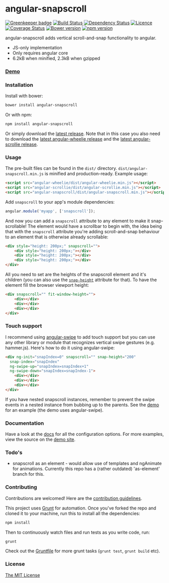 # angular-snapscroll

[![Greenkeeper badge](https://badges.greenkeeper.io/joelmukuthu/angular-snapscroll.svg)](https://greenkeeper.io/)
[![Build Status](https://travis-ci.org/joelmukuthu/angular-snapscroll.svg?branch=master)](https://travis-ci.org/joelmukuthu/angular-snapscroll) [![Dependency Status](https://david-dm.org/joelmukuthu/angular-snapscroll.svg)](https://david-dm.org/joelmukuthu/angular-snapscroll) [![Licence](https://img.shields.io/npm/l/angular-snapscroll.svg)](https://github.com/joelmukuthu/angular-snapscroll/blob/master/LICENSE.md) [![Coverage Status](https://coveralls.io/repos/joelmukuthu/angular-snapscroll/badge.svg)](https://coveralls.io/r/joelmukuthu/angular-snapscroll) [![Bower version](https://img.shields.io/bower/v/angular-snapscroll.svg)](https://github.com/joelmukuthu/angular-snapscroll) [![npm version](https://img.shields.io/npm/v/angular-snapscroll.svg)](https://www.npmjs.com/package/angular-snapscroll)

angular-snapscroll adds vertical scroll-and-snap functionality to angular.

- JS-only implementation
- Only requires angular core
- 6.2kB when minified, 2.3kB when gzipped

### [Demo](http://joelmukuthu.github.io/angular-snapscroll/)

### Installation
Install with bower:
```sh
bower install angular-snapscroll
```
Or with npm:
```sh
npm install angular-snapscroll
```
Or simply download the [latest release](https://github.com/joelmukuthu/angular-snapscroll/releases/latest).
Note that in this case you also need to download the
[latest angular-wheelie release](https://github.com/joelmukuthu/angular-wheelie/releases/latest)
and the
[latest angular-scrollie release](https://github.com/joelmukuthu/angular-scrollie/releases/latest).

### Usage
The pre-built files can be found in the `dist/` directory.
`dist/angular-snapscroll.min.js` is minified and production-ready. Example usage:
```html
<script src="angular-wheelie/dist/angular-wheelie.min.js"></script>
<script src="angular-scrollie/dist/angular-scrollie.min.js"></script>
<script src="angular-snapscroll/dist/angular-snapscroll.min.js"></script>
```
Add `snapscroll` to your app's module dependencies:
```javascript
angular.module('myapp', ['snapscroll']);
```
And now you can add a `snapscroll` attribute to any element to make it
snap-scrollable! The element would have a scrollbar to begin with, the idea being
that with the `snapscroll` attribute you're adding scroll-and-snap behaviour to
an element that is otherwise already scrollable:
```html
<div style="height: 200px;" snapscroll="">
    <div style="height: 200px;"></div>
    <div style="height: 200px;"></div>
    <div style="height: 200px;"></div>
</div>
```
All you need to set are the heights of the snapscroll element and it's children
(you can also use the [`snap-height`](DOCS.md#snap-height) attribute for that).
To have the element fill the browser viewport height:
```html
<div snapscroll="" fit-window-height="">
    <div></div>
    <div></div>
    <div></div>
</div>
```

### Touch support
I recommend using [angular-swipe](https://github.com/marmorkuchen-net/angular-swipe)
to add touch support but you can use any other library or module that recognizes
vertical swipe gestures (e.g. hammer.js). Here's how to do it using angular-swipe:
```html
<div ng-init="snapIndex=0" snapscroll="" snap-height="200"
  snap-index="snapIndex"
  ng-swipe-up="snapIndex=snapIndex+1"
  ng-swipe-down="snapIndex=snapIndex-1">
    <div></div>
    <div></div>
    <div></div>
</div>
```
If you have nested snapscroll instances, remember to prevent the swipe events in
a nested instance from bubbing up to the parents. See the [demo](http://joelmukuthu.github.io/angular-snapscroll/#1)
for an example (the demo uses angular-swipe).

### Documentation
Have a look at the [docs](DOCS.md) for all the configuration options. For more
examples, view the source on the [demo site](http://joelmukuthu.github.io/angular-snapscroll/).

### Todo's
- snapscroll as an element - would allow use of templates and ngAnimate for
animations. Currently this repo has a (rather outdated) 'as-element' branch for
this.

### Contributing
Contributions are welcomed! Here are the [contribution guidelines](CONTRIBUTING.md).

This project uses [Grunt](http://gruntjs.com) for automation. Once you've forked
the repo and cloned it to your machine, run this to install all the dependencies:
```sh
npm install
```
Then to continuously watch files and run tests as you write code, run:
```sh
grunt
```
Check out the [Gruntfile](Gruntfile.js) for more grunt tasks (`grunt test`,
`grunt build` etc).

### License
[The MIT License](LICENSE.md)
